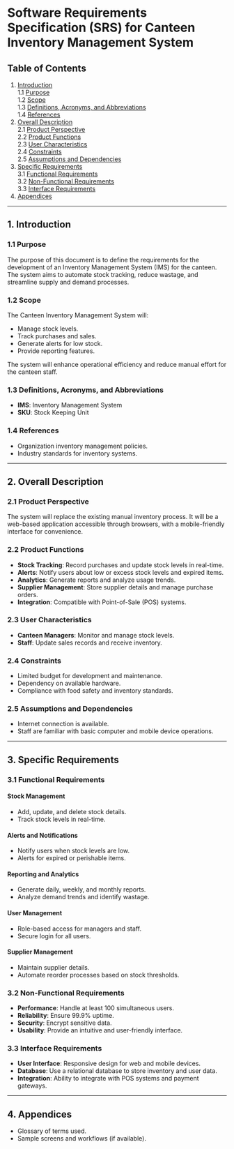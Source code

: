 # Software Requirements Specification (SRS) for Canteen Inventory Management System

## Table of Contents
1. [Introduction](#1-introduction)  
   1.1 [Purpose](#11-purpose)  
   1.2 [Scope](#12-scope)  
   1.3 [Definitions, Acronyms, and Abbreviations](#13-definitions-acronyms-and-abbreviations)  
   1.4 [References](#14-references)  
2. [Overall Description](#2-overall-description)  
   2.1 [Product Perspective](#21-product-perspective)  
   2.2 [Product Functions](#22-product-functions)  
   2.3 [User Characteristics](#23-user-characteristics)  
   2.4 [Constraints](#24-constraints)  
   2.5 [Assumptions and Dependencies](#25-assumptions-and-dependencies)  
3. [Specific Requirements](#3-specific-requirements)  
   3.1 [Functional Requirements](#31-functional-requirements)  
   3.2 [Non-Functional Requirements](#32-non-functional-requirements)  
   3.3 [Interface Requirements](#33-interface-requirements)  
4. [Appendices](#4-appendices)

---

## 1. Introduction

### 1.1 Purpose
The purpose of this document is to define the requirements for the development of an Inventory Management System (IMS) for the canteen. The system aims to automate stock tracking, reduce wastage, and streamline supply and demand processes.

### 1.2 Scope
The Canteen Inventory Management System will:  
- Manage stock levels.  
- Track purchases and sales.  
- Generate alerts for low stock.  
- Provide reporting features.  

The system will enhance operational efficiency and reduce manual effort for the canteen staff.

### 1.3 Definitions, Acronyms, and Abbreviations
- **IMS**: Inventory Management System  
- **SKU**: Stock Keeping Unit  

### 1.4 References
- Organization inventory management policies.  
- Industry standards for inventory systems.

---

## 2. Overall Description

### 2.1 Product Perspective
The system will replace the existing manual inventory process. It will be a web-based application accessible through browsers, with a mobile-friendly interface for convenience.

### 2.2 Product Functions
- **Stock Tracking**: Record purchases and update stock levels in real-time.  
- **Alerts**: Notify users about low or excess stock levels and expired items.  
- **Analytics**: Generate reports and analyze usage trends.  
- **Supplier Management**: Store supplier details and manage purchase orders.  
- **Integration**: Compatible with Point-of-Sale (POS) systems.

### 2.3 User Characteristics
- **Canteen Managers**: Monitor and manage stock levels.  
- **Staff**: Update sales records and receive inventory.

### 2.4 Constraints
- Limited budget for development and maintenance.  
- Dependency on available hardware.  
- Compliance with food safety and inventory standards.

### 2.5 Assumptions and Dependencies
- Internet connection is available.  
- Staff are familiar with basic computer and mobile device operations.

---

## 3. Specific Requirements

### 3.1 Functional Requirements

#### Stock Management
- Add, update, and delete stock details.  
- Track stock levels in real-time.  

#### Alerts and Notifications
- Notify users when stock levels are low.  
- Alerts for expired or perishable items.  

#### Reporting and Analytics
- Generate daily, weekly, and monthly reports.  
- Analyze demand trends and identify wastage.  

#### User Management
- Role-based access for managers and staff.  
- Secure login for all users.  

#### Supplier Management
- Maintain supplier details.  
- Automate reorder processes based on stock thresholds.  

### 3.2 Non-Functional Requirements
- **Performance**: Handle at least 100 simultaneous users.  
- **Reliability**: Ensure 99.9% uptime.  
- **Security**: Encrypt sensitive data.  
- **Usability**: Provide an intuitive and user-friendly interface.

### 3.3 Interface Requirements
- **User Interface**: Responsive design for web and mobile devices.  
- **Database**: Use a relational database to store inventory and user data.  
- **Integration**: Ability to integrate with POS systems and payment gateways.

---

## 4. Appendices
- Glossary of terms used.  
- Sample screens and workflows (if available).